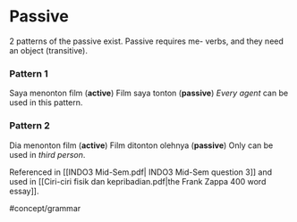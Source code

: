 # Passive
2 patterns of the passive exist. Passive requires me- verbs, and they need an object (transitive).
### Pattern 1
Saya menonton film (**active**)
Film saya tonton (**passive**)
*Every agent* can be used in this pattern.

### Pattern 2
Dia menonton film (**active**)
Film ditonton olehnya (**passive**)
Only can be used in *third person*.




Referenced in [[INDO3 Mid-Sem.pdf| INDO3 Mid-Sem question 3]] and used in [[Ciri-ciri fisik dan kepribadian.pdf|the Frank Zappa 400 word essay]].

#concept/grammar 